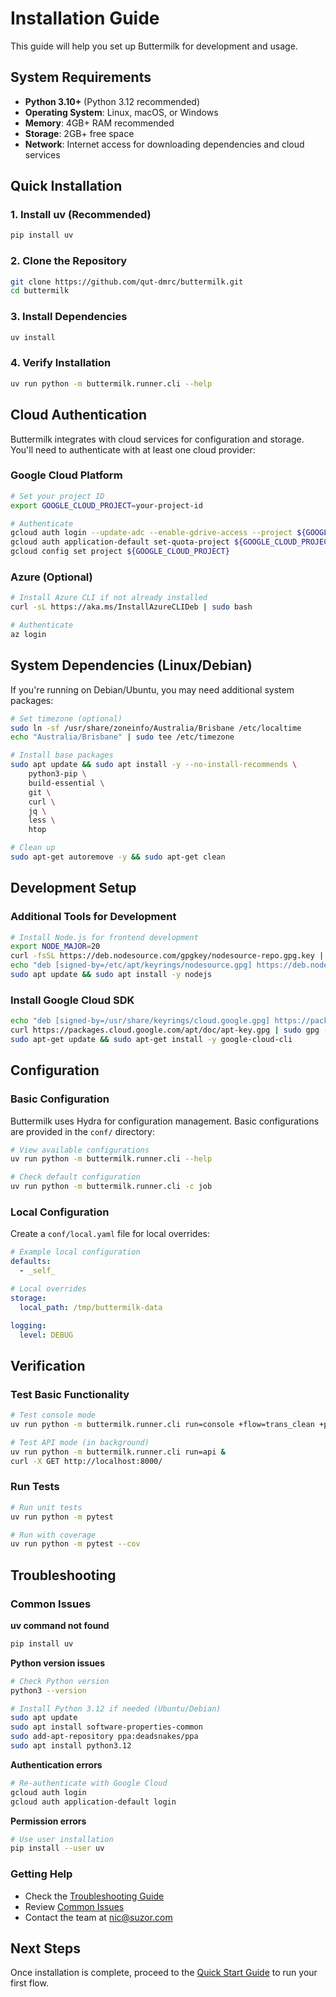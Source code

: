 # Installation Guide

This guide will help you set up Buttermilk for development and usage.

## System Requirements

- **Python 3.10+** (Python 3.12 recommended)
- **Operating System**: Linux, macOS, or Windows
- **Memory**: 4GB+ RAM recommended
- **Storage**: 2GB+ free space
- **Network**: Internet access for downloading dependencies and cloud services

## Quick Installation

### 1. Install uv (Recommended)

```bash
pip install uv
```

### 2. Clone the Repository

```bash
git clone https://github.com/qut-dmrc/buttermilk.git
cd buttermilk
```

### 3. Install Dependencies

```bash
uv install
```

### 4. Verify Installation

```bash
uv run python -m buttermilk.runner.cli --help
```

## Cloud Authentication

Buttermilk integrates with cloud services for configuration and storage. You'll need to authenticate with at least one cloud provider:

### Google Cloud Platform

```bash
# Set your project ID
export GOOGLE_CLOUD_PROJECT=your-project-id

# Authenticate
gcloud auth login --update-adc --enable-gdrive-access --project ${GOOGLE_CLOUD_PROJECT} --billing-project ${GOOGLE_CLOUD_PROJECT}
gcloud auth application-default set-quota-project ${GOOGLE_CLOUD_PROJECT}
gcloud config set project ${GOOGLE_CLOUD_PROJECT}
```

### Azure (Optional)

```bash
# Install Azure CLI if not already installed
curl -sL https://aka.ms/InstallAzureCLIDeb | sudo bash

# Authenticate
az login
```

## System Dependencies (Linux/Debian)

If you're running on Debian/Ubuntu, you may need additional system packages:

```bash
# Set timezone (optional)
sudo ln -sf /usr/share/zoneinfo/Australia/Brisbane /etc/localtime
echo "Australia/Brisbane" | sudo tee /etc/timezone

# Install base packages
sudo apt update && sudo apt install -y --no-install-recommends \
    python3-pip \
    build-essential \
    git \
    curl \
    jq \
    less \
    htop

# Clean up
sudo apt-get autoremove -y && sudo apt-get clean
```

## Development Setup

### Additional Tools for Development

```bash
# Install Node.js for frontend development
export NODE_MAJOR=20
curl -fsSL https://deb.nodesource.com/gpgkey/nodesource-repo.gpg.key | sudo gpg --dearmor -o /etc/apt/keyrings/nodesource.gpg
echo "deb [signed-by=/etc/apt/keyrings/nodesource.gpg] https://deb.nodesource.com/node_$NODE_MAJOR.x nodistro main" | sudo tee /etc/apt/sources.list.d/nodesource.list
sudo apt update && sudo apt install -y nodejs
```

### Install Google Cloud SDK

```bash
echo "deb [signed-by=/usr/share/keyrings/cloud.google.gpg] https://packages.cloud.google.com/apt cloud-sdk main" | sudo tee -a /etc/apt/sources.list.d/google-cloud-sdk.list
curl https://packages.cloud.google.com/apt/doc/apt-key.gpg | sudo gpg --dearmor -o /usr/share/keyrings/cloud.google.gpg
sudo apt-get update && sudo apt-get install -y google-cloud-cli
```

## Configuration

### Basic Configuration

Buttermilk uses Hydra for configuration management. Basic configurations are provided in the `conf/` directory:

```bash
# View available configurations
uv run python -m buttermilk.runner.cli --help

# Check default configuration
uv run python -m buttermilk.runner.cli -c job
```

### Local Configuration

Create a `conf/local.yaml` file for local overrides:

```yaml
# Example local configuration
defaults:
  - _self_

# Local overrides
storage:
  local_path: /tmp/buttermilk-data

logging:
  level: DEBUG
```

## Verification

### Test Basic Functionality

```bash
# Test console mode
uv run python -m buttermilk.runner.cli run=console +flow=trans_clean +prompt="Hello, world!"

# Test API mode (in background)
uv run python -m buttermilk.runner.cli run=api &
curl -X GET http://localhost:8000/
```

### Run Tests

```bash
# Run unit tests
uv run python -m pytest

# Run with coverage
uv run python -m pytest --cov
```

## Troubleshooting

### Common Issues

**uv command not found**
```bash
pip install uv
```

**Python version issues**
```bash
# Check Python version
python3 --version

# Install Python 3.12 if needed (Ubuntu/Debian)
sudo apt update
sudo apt install software-properties-common
sudo add-apt-repository ppa:deadsnakes/ppa
sudo apt install python3.12
```

**Authentication errors**
```bash
# Re-authenticate with Google Cloud
gcloud auth login
gcloud auth application-default login
```

**Permission errors**
```bash
# Use user installation
pip install --user uv
```

### Getting Help

- Check the [Troubleshooting Guide](../reference/troubleshooting.md)
- Review [Common Issues](../reference/troubleshooting.md#common-issues)
- Contact the team at [nic@suzor.com](mailto:nic@suzor.com)

## Next Steps

Once installation is complete, proceed to the [Quick Start Guide](quickstart.md) to run your first flow.